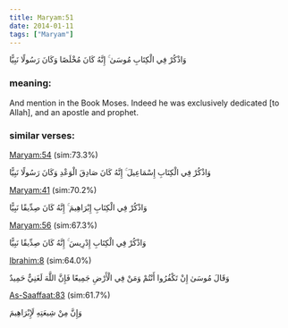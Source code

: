 ```yaml
---
title: Maryam:51
date: 2014-01-11
tags: ["Maryam"]
---
```

وَاذْكُرْ فِي الْكِتَابِ مُوسَىٰ ۚ إِنَّهُ كَانَ مُخْلَصًا وَكَانَ رَسُولًا نَبِيًّا
### meaning: 
And mention in the Book Moses. Indeed he was exclusively dedicated [to Allah], and an apostle and prophet.
### similar verses: 

[Maryam:54](/19/54) (sim:73.3%)

وَاذْكُرْ فِي الْكِتَابِ إِسْمَاعِيلَ ۚ إِنَّهُ كَانَ صَادِقَ الْوَعْدِ وَكَانَ رَسُولًا نَبِيًّا

[Maryam:41](/19/41) (sim:70.2%)

وَاذْكُرْ فِي الْكِتَابِ إِبْرَاهِيمَ ۚ إِنَّهُ كَانَ صِدِّيقًا نَبِيًّا

[Maryam:56](/19/56) (sim:67.3%)

وَاذْكُرْ فِي الْكِتَابِ إِدْرِيسَ ۚ إِنَّهُ كَانَ صِدِّيقًا نَبِيًّا

[Ibrahim:8](/14/8) (sim:64.0%)

وَقَالَ مُوسَىٰ إِنْ تَكْفُرُوا أَنْتُمْ وَمَنْ فِي الْأَرْضِ جَمِيعًا فَإِنَّ اللَّهَ لَغَنِيٌّ حَمِيدٌ

[As-Saaffaat:83](/37/83) (sim:61.7%)

وَإِنَّ مِنْ شِيعَتِهِ لَإِبْرَاهِيمَ
